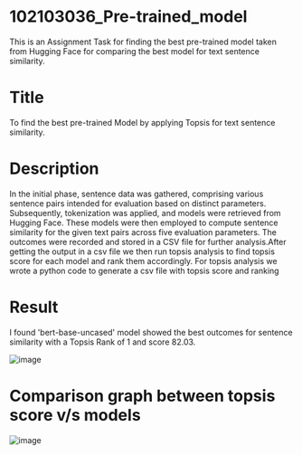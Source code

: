 # 102103036_Pre-trained_model

This is an Assignment Task for finding the best pre-trained model taken from Hugging Face for comparing the best model for text sentence similarity.

# Title
To find the best pre-trained Model by applying Topsis for text sentence similarity.

# Description
In the initial phase, sentence data was gathered, comprising various sentence pairs intended for evaluation based on distinct parameters. Subsequently, tokenization was applied, and models were retrieved from Hugging Face. These models were then employed to compute sentence similarity for the given text pairs across five evaluation parameters. The outcomes were recorded and stored in a CSV file for further analysis.After getting the output in a csv file we then run topsis analysis to find topsis score for each model and rank them accordingly. For topsis analysis we wrote a python code to generate a csv file with topsis score and ranking 

# Result
I found  'bert-base-uncased' model showed the best outcomes for sentence similarity with a Topsis Rank of 1 and score 82.03.

![image](https://github.com/Kunalg55/102103038_Pre-trained_model/assets/142966912/7a3a8c77-43a4-4a87-bcd8-389e24f3fe9d)


# Comparison graph between topsis score v/s models

![image](https://github.com/Kunalg55/102103038_Pre-trained_model/assets/142966912/67fc0e02-c8c3-4079-ae96-6e48cfb4a561)



